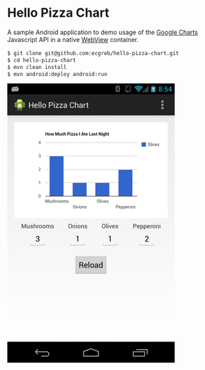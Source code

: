 Hello Pizza Chart
=================

A sample Android application to demo usage of the [Google Charts][1] Javascript API in a native [WebView][2] container.

```
$ git clone git@github.com:ecgreb/hello-pizza-chart.git
$ cd hello-pizza-chart
$ mvn clean install
$ mvn android:deploy android:run
```

![Hello Pizza Chart](screenshot.png "Hello Pizza Chart")

[1]: https://developers.google.com/chart/
[2]: https://developer.android.com/reference/android/webkit/WebView.html
